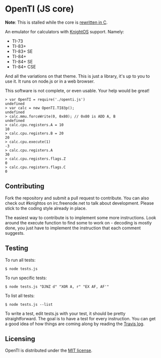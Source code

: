 # OpenTI (JS core)

**Note**: This is stalled while the core is [rewritten in C](https://github.com/KnightOS/z80e).

An emulator for calculators with [KnightOS](https://github.com/KnightSoft/KnightOS) support. Namely:

* TI-73
* TI-83+
* TI-83+ SE
* TI-84+
* TI-84+ SE
* TI-84+ CSE

And all the variations on that theme. This is just a library, it's up to you to use it. It runs on
node.js or in a web browser.

This software is not complete, or even usable. Your help would be great!

    > var OpenTI = require('./openti.js')
    undefined
    > var calc = new OpenTI.TI83p();
    undefined
    > calc.mmu.forceWrite(0, 0x80); // 0x80 is ADD A, B
    undefined
    > calc.cpu.registers.A = 10
    10
    > calc.cpu.registers.B = 20
    20
    > calc.cpu.execute(1)
    -3
    > calc.cpu.registers.A
    30
    > calc.cpu.registers.flags.Z
    0
    > calc.cpu.registers.flags.C
    0

## Contributing

Fork the repository and submit a pull request to contribute. You can also check out #knightos on
irc.freenode.net to talk about development. Please stick to the coding style already in place.

The easiest way to contribute is to implement some more instructions. Look around the execute
function to find some to work on - decoding is mostly done, you just have to implement the
instruction that each comment suggests.

## Testing

To run all tests:

    $ node tests.js

To run specific tests:

    $ node tests.js "DJNZ d" "XOR A, r" "EX AF, AF'"

To list all tests:

    $ node tests.js --list

To write a test, edit tests.js with your test, it should be pretty straightforward. The goal
is to have a test for every instruction. You can get a good idea of how things are coming
along by reading the [Travis log](https://travis-ci.org/KnightOS/OpenTI).

## Licensing

OpenTI is distributed under the [MIT license](https://github.com/KnightSoft/kernel/blob/master/LICENSE).
